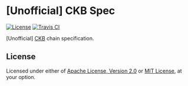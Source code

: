 # [Unofficial] CKB Spec

[![License]](#license)
[![Travis CI]](https://travis-ci.com/unofficial-ckb/uckb-spec)

[Unofficial] [CKB] chain specification.

[License]: https://img.shields.io/badge/License-Apache--2.0%20OR%20MIT-blue.svg
[Travis CI]: https://img.shields.io/travis/com/unofficial-ckb/uckb-spec.svg

## License

Licensed under either of [Apache License, Version 2.0] or [MIT License], at
your option.

[Apache License, Version 2.0]: LICENSE-APACHE
[MIT License]: LICENSE-MIT

[CKB]: https://github.com/nervosnetwork/ckb
